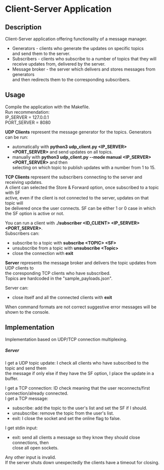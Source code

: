 Client-Server Application 
==
Description
--
Client-Server application offering functionality of a message manager.

- Generators - clients who generate the updates on specific topics    
and send them to the server.
- Subscribers - clients who subscribe to a number of topics that they will   
receive updates from, delivered by the server.
- Message broker - the server which delivers and stores messages from generators  
and then redirects them to the corresponding subscribers.    

Usage
--
Compile the application with the Makefile.  
Run recommendation:   
IP_SERVER = 127.0.0.1  
PORT_SERVER = 8080

**UDP Clients** represent the message generator for the topics. 
Generators can be run:
- automatically with **python3 udp_client.py <IP_SERVER> <PORT_SERVER>** and send updates on all topics.  
- manually with **python3 udp_client.py --mode manual <IP_SERVER> <PORT_SERVER>** and then  
selecting on which topic to publish updates with a number from 1 to 15.  

**TCP Clients** represent the subscribers connecting to the server and receiving updates.  
A client can selected the Store & Forward option, once subscribed to a topic with SF  
active, even if the client is not connected to the server, updates on that topic will  
be delivered once the user connects.
SF can be either 1 or 0 case in which the SF option is active or not.  

You can run a client with **./subscriber <ID_CLIENT> <IP_SERVER> <PORT_SERVER>**.  
Subscribers can:
- subscribe to a topic with **subscribe \<TOPIC> \<SF>**
- unsubscribe from a topic with **unsubscribe \<Topic>**
- close the connection with **exit**

**Server** represents the message broker and delivers the topic updates from UDP clients to      
the coresponding TCP clients who have subscribed.  
Topics are hardcoded in the "sample_payloads.json".

Server can:
- close itself and all the connected clients with **exit**

When command formats are not correct suggestive error messages will be shown to the console.

Implementation
--
Implementation based on UDP/TCP connection multiplexing.  

##### Server
I get a UDP topic update:
I check all clients who have subscribed to the topic and send them  
the message if only else if they have the SF option, I place the update in a buffer.

I get a TCP connection:
ID check meaning that the user reconnects/first connection/already connected.  
I get a TCP message:
- subscribe: add the topic to the user's list and set the SF if I should.
- unsubscribe: remove the topic from the user's list.
- exit: I close the socket and set the online flag to false.  
 
I get stdin input:
- exit: send all clients a message so they know they should close connections, then  
close all open sockets.  

Any other input is invalid.  
If the server shuts down unexpectedly the clients have a timeout for closing. 
